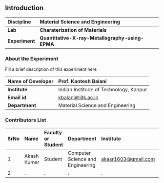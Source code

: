 ## Introduction


<b>Discipline | <b>Material Science and Engineering
:--|:--|
<b> Lab | <b> Charaterization of Materials
<b> Experiment|     <b> Quantitative-X-ray-Metallography-using-EPMA
### About the Experiment 

Fill a brief description of this experiment here

<b>Name of Developer | <b> Prof. Kantesh Balani 
:--|:--|
<b> Institute | Indian Institude of Technology, Kanpur <b>  
<b> Email id|  kbalani@iitk.ac.in   <b>  
<b> Department |  Material Science and Engineering 

### Contributors List

SrNo | Name | Faculty or Student | Department| Institute | Email id
:--|:--|:--|:--|:--|:--|
1 |Akash Kumar | Student | Computer Science and Engineering | akasr1603@gmail.com | .
2 | . | . | . | . | .
